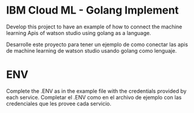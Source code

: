 # IBM Cloud ML - Golang Implement

Develop this project to have an example of how to connect the machine learning Apis of watson studio using golang as a language.

Desarrolle este proyecto para tener un ejemplo de como conectar las apis de machine learning de watson studio usando golang como lenguaje.
# ENV
Complete the .ENV as in the example file with the credentials provided by each service.
Completar el .ENV como en el archivo de ejemplo con las credenciales que les provee cada servicio.
